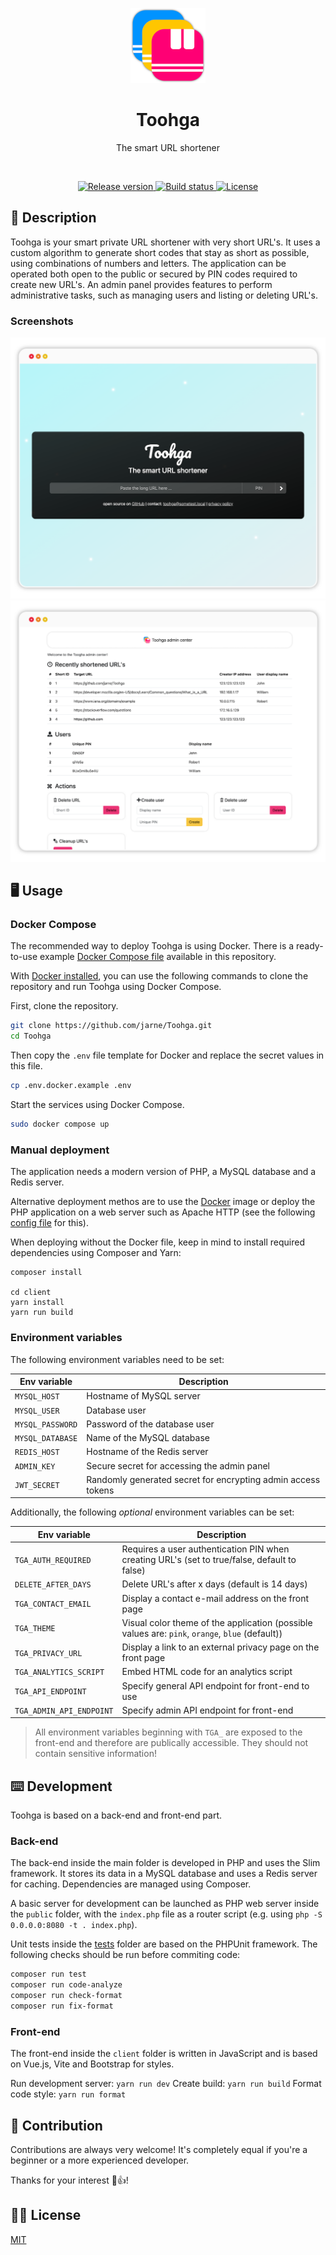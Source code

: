 <p align="center">
    <img src=".github/.media/logo.png" width="120" height="120" alt="Toohga app logo">
</p>

<h1 align="center">Toohga</h1>
<p align="center">The smart URL shortener</p>

<br>

<p align="center">
    <a href="https://github.com/users/jarne/packages/container/package/toohga">
        <img src="https://img.shields.io/github/v/tag/jarne/Toohga?label=release" alt="Release version">
    </a>
    <a href="https://circleci.com/gh/jarne/Toohga">
        <img src="https://circleci.com/gh/jarne/Toohga.svg?style=shield" alt="Build status">
    </a>
    <a href="https://github.com/jarne/Toohga/blob/master/LICENSE">
        <img src="https://img.shields.io/github/license/jarne/Toohga.svg" alt="License">
    </a>
</p>

## 📙 Description

Toohga is your smart private URL shortener with very short URL's.
It uses a custom algorithm to generate short codes that stay as short as possible, using combinations of numbers and letters.
The application can be operated both open to the public or secured by PIN codes required to create new URL's.
An admin panel provides features to perform administrative tasks, such as managing users and listing or deleting URL's.

### Screenshots

<img src=".github/.media/screenshot_web.png" alt="Screenshot of Toogha web app">

<img src=".github/.media/screenshot_admin.png" alt="Screenshot of Toogha admin interface">

## 🖥 Usage

### Docker Compose

The recommended way to deploy Toohga is using Docker. There is a ready-to-use
example [Docker Compose file](./docker-compose.yml) available in this repository.

With [Docker installed](https://docs.docker.com/engine/install/), you can use the following
commands to clone the repository and run Toohga using Docker Compose.

First, clone the repository.

```sh
git clone https://github.com/jarne/Toohga.git
cd Toohga
```

Then copy the `.env` file template for Docker and replace the secret values in this file.

```sh
cp .env.docker.example .env
```

Start the services using Docker Compose.

```sh
sudo docker compose up
```

### Manual deployment

The application needs a modern version of PHP, a MySQL database and a Redis server.

Alternative deployment methos are to use the [Docker](./Dockerfile) image or deploy the
PHP application on a web server such as Apache HTTP (see the following [config file](./000-default.conf) for this).

When deploying without the Docker file, keep in mind to install required dependencies using Composer
and Yarn:

```
composer install

cd client
yarn install
yarn run build
```

### Environment variables

The following environment variables need to be set:

| Env variable     | Description                                                  |
| ---------------- | ------------------------------------------------------------ |
| `MYSQL_HOST`     | Hostname of MySQL server                                     |
| `MYSQL_USER`     | Database user                                                |
| `MYSQL_PASSWORD` | Password of the database user                                |
| `MYSQL_DATABASE` | Name of the MySQL database                                   |
| `REDIS_HOST`     | Hostname of the Redis server                                 |
| `ADMIN_KEY`      | Secure secret for accessing the admin panel                  |
| `JWT_SECRET`     | Randomly generated secret for encrypting admin access tokens |

Additionally, the following _optional_ environment variables can be set:

| Env variable             | Description                                                                                     |
| ------------------------ | ----------------------------------------------------------------------------------------------- |
| `TGA_AUTH_REQUIRED`      | Requires a user authentication PIN when creating URL's (set to true/false, default to false)    |
| `DELETE_AFTER_DAYS`      | Delete URL's after x days (default is 14 days)                                                  |
| `TGA_CONTACT_EMAIL`      | Display a contact e-mail address on the front page                                              |
| `TGA_THEME`              | Visual color theme of the application (possible values are: `pink`, `orange`, `blue` (default)) |
| `TGA_PRIVACY_URL`        | Display a link to an external privacy page on the front page                                    |
| `TGA_ANALYTICS_SCRIPT`   | Embed HTML code for an analytics script                                                         |
| `TGA_API_ENDPOINT`       | Specify general API endpoint for front-end to use                                               |
| `TGA_ADMIN_API_ENDPOINT` | Specify admin API endpoint for front-end                                                        |

> All environment variables beginning with `TGA_` are exposed to the front-end and therefore are publically accessible. They should not contain sensitive information!

## ⌨️ Development

Toohga is based on a back-end and front-end part.

### Back-end

The back-end inside the main folder is developed in PHP and uses the Slim framework. It stores its data in a MySQL
database and uses a Redis server for caching. Dependencies are managed using Composer.

A basic server for development can be launched as PHP web server inside the `public` folder,
with the `index.php` file as a router script (e.g. using `php -S 0.0.0.0:8080 -t . index.php`).

Unit tests inside the [tests](./tests) folder are based on the PHPUnit framework.
The following checks should be run before commiting code:

```sh
composer run test
composer run code-analyze
composer run check-format
composer run fix-format
```

### Front-end

The front-end inside the `client` folder is written in JavaScript and is based on Vue.js, Vite and Bootstrap for styles.

Run development server: `yarn run dev`
Create build: `yarn run build`
Format code style: `yarn run format`

## 🙋‍ Contribution

Contributions are always very welcome! It's completely equal if you're a beginner or a more experienced developer.

Thanks for your interest 🎉👍!

## 👨‍⚖️ License

[MIT](https://github.com/jarne/Toohga/blob/master/LICENSE)
